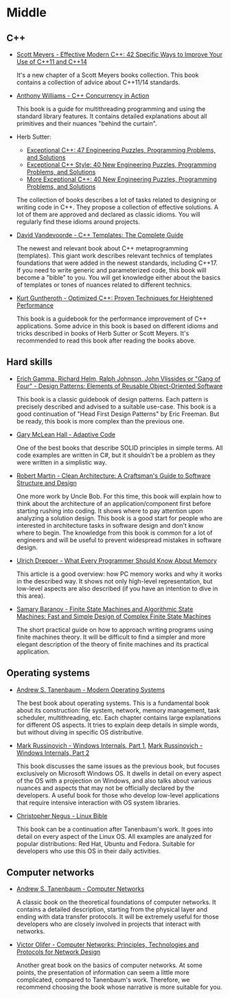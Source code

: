 # Middle

## C++

- [Scott Meyers - Effective Modern C++: 42 Specific Ways to Improve Your Use of C++11 and C++14](https://www.amazon.com/Effective-Modern-Specific-Ways-Improve/dp/1491903996)

    It's a new chapter of a Scott Meyers books collection. This book contains a collection of advice about C++11/14 standards.

- [Anthony Williams - C++ Concurrency in Action](https://www.amazon.com/C-Concurrency-Action-Anthony-Williams/dp/1617294691/ref=sr_1_3?keywords=C%2B%2B+Concurrency+in+Action%3A+Practical+Multithreading&qid=1636314477&s=books&sr=1-3)

    This book is a guide for multithreading programming and using the standard library features. It contains detailed explanations about all primitives and their nuances "behind the curtain".

- Herb Sutter:
    - [Exceptional C++: 47 Engineering Puzzles, Programming Problems, and Solutions](https://www.amazon.com/Exceptional-Engineering-Programming-Problems-Solutions/dp/0201615622)
    - [Exceptional C++ Style: 40 New Engineering Puzzles, Programming Problems, and Solutions](https://www.amazon.com/Exceptional-Style-Engineering-Programming-Solutions/dp/0201760428) 
    - [More Exceptional C++: 40 New Engineering Puzzles, Programming Problems, and Solutions](https://www.amazon.com/More-Exceptional-Engineering-Programming-Solutions/dp/020170434X)

    The collection of books describes a lot of tasks related to designing or writing code in C++. They propose a collection of effective solutions. A lot of them are approved and declared as classic idioms. You will regularly find these idioms around projects.

- [David Vandevoorde - C++ Templates: The Complete Guide](https://www.amazon.com/C-Templates-Complete-Guide-2nd/dp/0321714121)

    The newest and relevant book about C++ metaprogramming (templates). This giant work describes relevant technics of templates foundations that were added in the newest standards, including C++17. If you need to write generic and parameterized code, this book will become a "bible" to you. You will get knowledge either about the basics of templates or tones of nuances related to different technics.

- [Kurt Guntheroth - Optimized C++: Proven Techniques for Heightened Performance](https://www.amazon.com/Optimized-Proven-Techniques-Heightened-Performance/dp/1491922060)

    This book is a guidebook for the performance improvement of C++ applications. Some advice in this book is based on different idioms and tricks described in books of Herb Sutter or Scott Meyers. It's recommended to read this book after reading the books above.


## Hard skills

- [Erich Gamma, Richard Helm, Ralph Johnson, John Vlissides or "Gang of Four" - Design Patterns: Elements of Reusable Object-Oriented Software](https://www.amazon.com/Design-Patterns-Elements-Reusable-Object-Oriented/dp/0201633612)

    This book is a classic guidebook of design patterns. Each pattern is precisely described and advised to a suitable use-case. This book is a good continuation of "Head First Design Patterns" by Eric Freeman. But be ready, this book is more complex than the previous one.

- [Gary McLean Hall - Adaptive Code](https://www.amazon.com/Adaptive-Code-Developer-Best-Practices/dp/0136891446)
    
    One of the best books that describe SOLID principles in simple terms. All code examples are written in C#, but it shouldn't be a problem as they were written in a simplistic way.

- [Robert Martin - Clean Architecture: A Craftsman's Guide to Software Structure and Design](https://www.amazon.com/Clean-Architecture-Craftsmans-Software-Structure/dp/0134494164)
 
    One more work by Uncle Bob. For this time, this book will explain how to think about the architecture of an application/component first before starting rushing into coding. It shows where to pay attention upon analyzing a solution design. This book is a good start for people who are interested in architecture tasks in software design and don't know where to begin. The knowledge from this book is common for a lot of engineers and will be useful to prevent widespread mistakes in software design.

- [Ulrich Drepper - What Every Programmer Should Know About Memory](https://people.freebsd.org/~lstewart/articles/cpumemory.pdf)

    This article is a good overview: how PC memory works and why it works in the described way. It shows not only high-level representation, but low-level aspects are also described (if you have an intention to dive in this area).

- [Samary Baranov - Finite State Machines and Algorithmic State Machines: Fast and Simple Design of Complex Finite State Machines](https://www.amazon.com/Finite-State-Machines-Algorithmic-Complex-ebook/dp/B078RYYBCJ)

    The short practical guide on how to approach writing programs using finite machines theory. It will be difficult to find a simpler and more elegant description of the theory of finite machines and its practical application.


## Operating systems

- [Andrew S. Tanenbaum - Modern Operating Systems](https://www.amazon.com/Modern-Operating-Systems-Andrew-Tanenbaum/dp/013359162X)

    The best book about operating systems. This is a fundamental book about its construction: file system, network, memory management, task scheduler, multithreading, etc. Each chapter contains large explanations for different OS aspects. It tries to explain deep details in simple words, but without diving in specific OS distributive.

- [Mark Russinovich - Windows Internals, Part 1](https://www.amazon.com/Windows-Internals-Part-architecture-management/dp/0735684189), [Mark Russinovich - Windows Internals, Part 2](https://www.amazon.com/Windows-Internals-Part-2-7th/dp/0135462401)

    This book discusses the same issues as the previous book, but focuses exclusively on Microsoft Windows OS. It dwells in detail on every aspect of the OS with a projection on Windows, and also talks about various nuances and aspects that may not be officially declared by the developers. A useful book for those who develop low-level applications that require intensive interaction with OS system libraries.

- [Christopher Negus - Linux Bible](https://www.amazon.com/Linux-Bible-Christopher-Negus/dp/1119578884)

    This book can be a continuation after Tanenbaum's work. It goes into detail on every aspect of the Linux OS. All examples are analyzed for popular distributions: Red Hat, Ubuntu and Fedora. Suitable for developers who use this OS in their daily activities.


## Computer networks 

- [Andrew S. Tanenbaum - Computer Networks](https://www.amazon.com/Computer-Networks-5th-Andrew-Tanenbaum/dp/0132126958)

    A classic book on the theoretical foundations of computer networks. It contains a detailed description, starting from the physical layer and ending with data transfer protocols. It will be extremely useful for those developers who are closely involved in projects that interact with networks.

- [Victor Olifer - Computer Networks: Principles, Technologies and Protocols for Network Design](https://www.amazon.com/Computer-Networks-Principles-Technologies-Protocols-ebook/dp/B001GQ35P4)

    Another great book on the basics of computer networks. At some points, the presentation of information can seem a little more complicated, compared to Tanenbaum's work. Therefore, we recommend choosing the book whose narrative is more suitable for you.